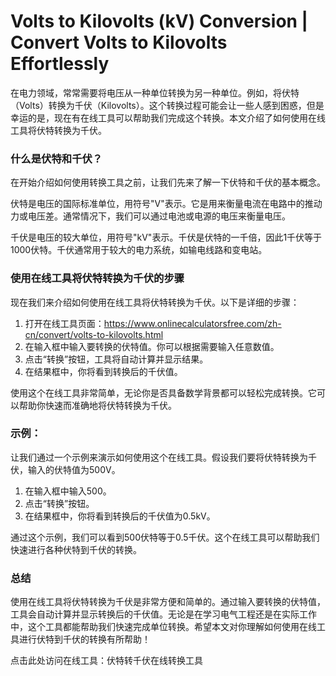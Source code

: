 Volts to Kilovolts (kV) Conversion | Convert Volts to Kilovolts Effortlessly
============================================================================

在电力领域，常常需要将电压从一种单位转换为另一种单位。例如，将伏特（Volts）转换为千伏（Kilovolts）。这个转换过程可能会让一些人感到困惑，但是幸运的是，现在有在线工具可以帮助我们完成这个转换。本文介绍了如何使用在线工具将伏特转换为千伏。

### 什么是伏特和千伏？

在开始介绍如何使用转换工具之前，让我们先来了解一下伏特和千伏的基本概念。

伏特是电压的国际标准单位，用符号"V"表示。它是用来衡量电流在电路中的推动力或电压差。通常情况下，我们可以通过电池或电源的电压来衡量电压。

千伏是电压的较大单位，用符号"kV"表示。千伏是伏特的一千倍，因此1千伏等于1000伏特。千伏通常用于较大的电力系统，如输电线路和变电站。

### 使用在线工具将伏特转换为千伏的步骤

现在我们来介绍如何使用在线工具将伏特转换为千伏。以下是详细的步骤：

1. 打开在线工具页面：<https://www.onlinecalculatorsfree.com/zh-cn/convert/volts-to-kilovolts.html>
2. 在输入框中输入要转换的伏特值。你可以根据需要输入任意数值。
3. 点击“转换”按钮，工具将自动计算并显示结果。
4. 在结果框中，你将看到转换后的千伏值。

使用这个在线工具非常简单，无论你是否具备数学背景都可以轻松完成转换。它可以帮助你快速而准确地将伏特转换为千伏。

### 示例：

让我们通过一个示例来演示如何使用这个在线工具。假设我们要将伏特转换为千伏，输入的伏特值为500V。

1. 在输入框中输入500。
2. 点击“转换”按钮。
3. 在结果框中，你将看到转换后的千伏值为0.5kV。

通过这个示例，我们可以看到500伏特等于0.5千伏。这个在线工具可以帮助我们快速进行各种伏特到千伏的转换。

### 总结

使用在线工具将伏特转换为千伏是非常方便和简单的。通过输入要转换的伏特值，工具会自动计算并显示转换后的千伏值。无论是在学习电气工程还是在实际工作中，这个工具都能帮助我们快速完成单位转换。希望本文对你理解如何使用在线工具进行伏特到千伏的转换有所帮助！

点击此处访问在线工具：伏特转千伏在线转换工具
